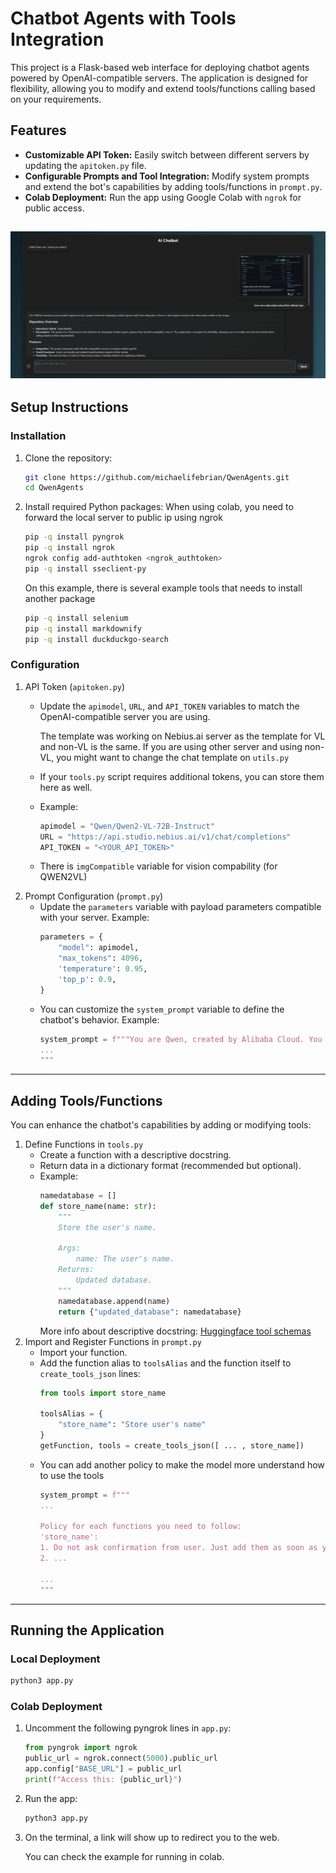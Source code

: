 # Chatbot Agents with Tools Integration
This project is a Flask-based web interface for deploying chatbot agents powered by OpenAI-compatible servers. The application is designed for flexibility, allowing you to modify and extend tools/functions calling based on your requirements. 
## Features
- **Customizable API Token:** Easily switch between different servers by updating the `apitoken.py` file.
- **Configurable Prompts and Tool Integration:** Modify system prompts and extend the bot's capabilities by adding tools/functions in `prompt.py`.
- **Colab Deployment:** Run the app using Google Colab with `ngrok` for public access.

![Interface](https://github.com/michaelifebrian/QwenAgents/blob/main/interface.png?raw=true)
---
## Setup Instructions
### Installation
1. Clone the repository:
    ```bash
    git clone https://github.com/michaelifebrian/QwenAgents.git
    cd QwenAgents
    ```
2. Install required Python packages:
    When using colab, you need to forward the local server to public ip using ngrok
    ```bash
    pip -q install pyngrok
    pip -q install ngrok
    ngrok config add-authtoken <ngrok_authtoken>
    pip -q install sseclient-py
    ```
    On this example, there is several example tools that needs to install another package
    ```bash
    pip -q install selenium
    pip -q install markdownify
    pip -q install duckduckgo-search
    ```
### Configuration
1. API Token (`apitoken.py`)
    - Update the `apimodel`, `URL`, and `API_TOKEN` variables to match the OpenAI-compatible server you are using.
      
      The template was working on Nebius.ai server as the template for VL and non-VL is the same. If you are using other server and using non-VL, you might want to change the chat template on `utils.py`
    - If your `tools.py` script requires additional tokens, you can store them here as well.
    - Example: 
        ```python
        apimodel = "Qwen/Qwen2-VL-72B-Instruct"
        URL = "https://api.studio.nebius.ai/v1/chat/completions"
        API_TOKEN = "<YOUR_API_TOKEN>"
        ```
    - There is `imgCompatible` variable for vision compability (for QWEN2VL)
2. Prompt Configuration (`prompt.py`)
    - Update the `parameters` variable with payload parameters compatible with your server. Example:
        ```python
        parameters = {
            "model": apimodel,
            "max_tokens": 4096,
            'temperature': 0.95,
            'top_p': 0.9,
        }
    - You can customize the `system_prompt` variable to define the chatbot's behavior. Example:
        ```python
        system_prompt = f"""You are Qwen, created by Alibaba Cloud. You are a helpful assistant that speaks Gen-Z slang.
        ...
        """
        ```
---
## Adding Tools/Functions
You can enhance the chatbot's capabilities by adding or modifying tools:

1. Define Functions in `tools.py`
    - Create a function with a descriptive docstring.
    - Return data in a dictionary format (recommended but optional).
    - Example:
        ```python
        namedatabase = []
        def store_name(name: str):
            """
            Store the user's name.
            
            Args:
                name: The user's name.
            Returns:
                Updated database.
            """
            namedatabase.append(name)
            return {"updated_database": namedatabase}        
        ```
        More info about descriptive docstring: [Huggingface tool schemas](https://huggingface.co/docs/transformers/en/chat_templating#understanding-tool-schemas)
2. Import and Register Functions in `prompt.py`
    - Import your function.
    - Add the function alias to `toolsAlias` and the function itself to `create_tools_json` lines:
        ```python
        from tools import store_name
        
        toolsAlias = {
            "store_name": "Store user's name"
        }
        getFunction, tools = create_tools_json([ ... , store_name])        
        ```
    - You can add another policy to make the model more understand how to use the tools
        ```python
        system_prompt = f"""
        ...
        
        Policy for each functions you need to follow:
        'store_name':
        1. Do not ask confirmation from user. Just add them as soon as you know their name.
        2. ...
        
        ...
        """
        ```
---
## Running the Application
### Local Deployment
```bash
python3 app.py
```
### Colab Deployment
1. Uncomment the following pyngrok lines in `app.py`:
    ```python
    from pyngrok import ngrok
    public_url = ngrok.connect(5000).public_url
    app.config["BASE_URL"] = public_url
    print(f"Access this: {public_url}")
    ```
2. Run the app:
    ```bash
    python3 app.py
    ```
3. On the terminal, a link will show up to redirect you to the web.

    You can check the example for running in colab.
